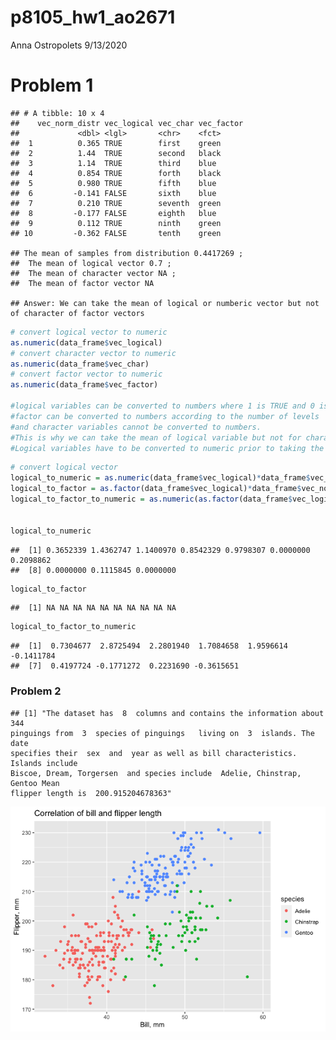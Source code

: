 p8105\_hw1\_ao2671
================
Anna Ostropolets
9/13/2020

# Problem 1

    ## # A tibble: 10 x 4
    ##    vec_norm_distr vec_logical vec_char vec_factor
    ##             <dbl> <lgl>       <chr>    <fct>     
    ##  1          0.365 TRUE        first    green     
    ##  2          1.44  TRUE        second   black     
    ##  3          1.14  TRUE        third    blue      
    ##  4          0.854 TRUE        forth    black     
    ##  5          0.980 TRUE        fifth    blue      
    ##  6         -0.141 FALSE       sixth    blue      
    ##  7          0.210 TRUE        seventh  green     
    ##  8         -0.177 FALSE       eighth   blue      
    ##  9          0.112 TRUE        ninth    green     
    ## 10         -0.362 FALSE       tenth    green

    ## The mean of samples from distribution 0.4417269 ;
    ##  The mean of logical vector 0.7 ; 
    ##  The mean of character vector NA ;
    ##  The mean of factor vector NA

    ## Answer: We can take the mean of logical or numberic vector but not of character of factor vectors

``` r
# convert logical vector to numeric
as.numeric(data_frame$vec_logical)
# convert character vector to numeric
as.numeric(data_frame$vec_char)
# convert factor vector to numeric
as.numeric(data_frame$vec_factor)

#logical variables can be converted to numbers where 1 is TRUE and 0 is FALSE, 
#factor can be converted to numbers according to the number of levels 
#and character variables cannot be converted to numbers. 
#This is why we can take the mean of logical variable but not for character variables. 
#Logical variables have to be converted to numeric prior to taking the mean
```

``` r
# convert logical vector 
logical_to_numeric = as.numeric(data_frame$vec_logical)*data_frame$vec_norm_distr
logical_to_factor = as.factor(data_frame$vec_logical)*data_frame$vec_norm_distr
logical_to_factor_to_numeric = as.numeric(as.factor(data_frame$vec_logical))*data_frame$vec_norm_distr


logical_to_numeric
```

    ##  [1] 0.3652339 1.4362747 1.1400970 0.8542329 0.9798307 0.0000000 0.2098862
    ##  [8] 0.0000000 0.1115845 0.0000000

``` r
logical_to_factor
```

    ##  [1] NA NA NA NA NA NA NA NA NA NA

``` r
logical_to_factor_to_numeric
```

    ##  [1]  0.7304677  2.8725494  2.2801940  1.7084658  1.9596614 -0.1411784
    ##  [7]  0.4197724 -0.1771272  0.2231690 -0.3615651

### Problem 2

    ## [1] "The dataset has  8  columns and contains the information about  344 
    pinguings from  3  species of pinguings   living on  3  islands. The date
    specifies their  sex  and  year as well as bill characteristics. Islands include 
    Biscoe, Dream, Torgersen  and species include  Adelie, Chinstrap, Gentoo Mean
    flipper length is  200.915204678363"

![](p8105_hw1_ao2671_files/figure-gfm/chunk3-1.png)<!-- -->
